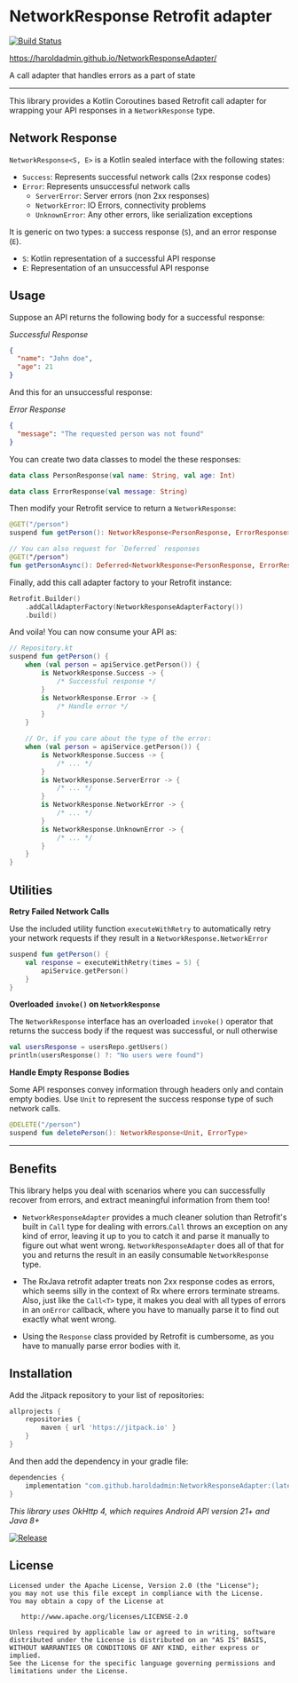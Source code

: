 # NetworkResponse Retrofit adapter

[![Build Status](https://github.com/haroldadmin/networkresponseadapter/workflows/CI/badge.svg)](https://github.com/haroldadmin/networkresponseadapter/actions)

https://haroldadmin.github.io/NetworkResponseAdapter/

A call adapter that handles errors as a part of state

---

This library provides a Kotlin Coroutines based Retrofit call adapter for wrapping your API responses in
a `NetworkResponse` type.

## Network Response

`NetworkResponse<S, E>` is a Kotlin sealed interface with the following states:

- `Success`: Represents successful network calls (2xx response codes)
- `Error`: Represents unsuccessful network calls
   - `ServerError`: Server errors (non 2xx responses)
   - `NetworkError`: IO Errors, connectivity problems
   - `UnknownError`: Any other errors, like serialization exceptions

It is generic on two types: a success response (`S`), and an error response (`E`).

- `S`: Kotlin representation of a successful API response
- `E`: Representation of an unsuccessful API response

## Usage

Suppose an API returns the following body for a successful response:

_Successful Response_

```json
{
  "name": "John doe",
  "age": 21
}
```

And this for an unsuccessful response:

_Error Response_

```json
{
  "message": "The requested person was not found"
}
```

You can create two data classes to model the these responses:

```kotlin
data class PersonResponse(val name: String, val age: Int)

data class ErrorResponse(val message: String)
```

Then modify your Retrofit service to return a `NetworkResponse`:

```kotlin
@GET("/person")
suspend fun getPerson(): NetworkResponse<PersonResponse, ErrorResponse>>

// You can also request for `Deferred` responses
@GET("/person")
fun getPersonAsync(): Deferred<NetworkResponse<PersonResponse, ErrorResponse>>
```

Finally, add this call adapter factory to your Retrofit instance:

```kotlin
Retrofit.Builder()
    .addCallAdapterFactory(NetworkResponseAdapterFactory())
    .build()
```

And voila! You can now consume your API as:

```kotlin
// Repository.kt
suspend fun getPerson() {
    when (val person = apiService.getPerson()) {
        is NetworkResponse.Success -> {
            /* Successful response */
        }
        is NetworkResponse.Error -> {
            /* Handle error */
        }
    }

    // Or, if you care about the type of the error:
    when (val person = apiService.getPerson()) {
        is NetworkResponse.Success -> {
            /* ... */
        }
        is NetworkResponse.ServerError -> {
            /* ... */
        }
        is NetworkResponse.NetworkError -> {
            /* ... */
        }
        is NetworkResponse.UnknownError -> {
            /* ... */
        }
    }
}
```

## Utilities

**Retry Failed Network Calls**

Use the included utility function `executeWithRetry` to automatically retry your network requests if they result in
a `NetworkResponse.NetworkError`

```kotlin
suspend fun getPerson() {
    val response = executeWithRetry(times = 5) {
        apiService.getPerson()
    }
}
```

**Overloaded `invoke()` on `NetworkResponse`**

The `NetworkResponse` interface has an overloaded `invoke()` operator that returns the success body if the request was
successful, or null otherwise

```kotlin
val usersResponse = usersRepo.getUsers()
println(usersResponse() ?: "No users were found")
```

**Handle Empty Response Bodies**

Some API responses convey information through headers only and contain empty bodies. Use `Unit` to represent the success
response type of such network calls.

```kotlin
@DELETE("/person")
suspend fun deletePerson(): NetworkResponse<Unit, ErrorType>
```

---

## Benefits

This library helps you deal with scenarios where you can successfully recover from errors, and extract meaningful
information from them too!

- `NetworkResponseAdapter` provides a much cleaner solution than Retrofit's built in `Call` type for dealing with
  errors.`Call` throws an exception on any kind of error, leaving it up to you to catch it and parse it manually to
  figure out what went wrong. `NetworkResponseAdapter` does all of that for you and returns the result in an easily
  consumable `NetworkResponse` type.

- The RxJava retrofit adapter treats non 2xx response codes as errors, which seems silly in the context of Rx where
  errors terminate streams. Also, just like the `Call<T>` type, it makes you deal with all types of errors in
  an `onError` callback, where you have to manually parse it to find out exactly what went wrong.

- Using the `Response` class provided by Retrofit is cumbersome, as you have to manually parse error bodies with it.

## Installation

Add the Jitpack repository to your list of repositories:

```groovy
allprojects {
    repositories {
        maven { url 'https://jitpack.io' }
    }
}
```

And then add the dependency in your gradle file:

```groovy
dependencies {
    implementation "com.github.haroldadmin:NetworkResponseAdapter:(latest-version)"
}
```

_This library uses OkHttp 4, which requires Android API version 21+ and Java 8+_

[![Release](https://jitpack.io/v/haroldadmin/NetworkResponseAdapter.svg)](https://jitpack.io/#haroldadmin/NetworkResponseAdapter)

## License

```text
Licensed under the Apache License, Version 2.0 (the "License");
you may not use this file except in compliance with the License.
You may obtain a copy of the License at

   http://www.apache.org/licenses/LICENSE-2.0

Unless required by applicable law or agreed to in writing, software
distributed under the License is distributed on an "AS IS" BASIS,
WITHOUT WARRANTIES OR CONDITIONS OF ANY KIND, either express or implied.
See the License for the specific language governing permissions and
limitations under the License.
```
